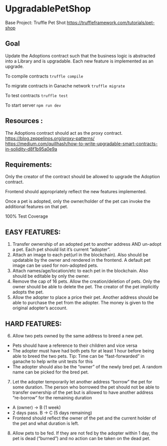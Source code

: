 # UpgradablePetShop

Base Project: Truffle Pet Shot
https://truffleframework.com/tutorials/pet-shop 

## Goal
Update the Adoptions contract such that the business logic is abstracted into a Library and is upgradable. Each new feature is implemented as an upgrade.

To compile contracts
`truffle compile`

To migrate contracts in Ganache network
`truffle migrate`

To test contracts
`truffle test`

To start server
`npm run dev`

## Resources : 
The Adoptions contract should act as the proxy contract. 
https://blog.zeppelinos.org/proxy-patterns/
https://medium.com/quillhash/how-to-write-upgradable-smart-contracts-in-solidity-d8f1b95a0e9a

## Requirements:
Only the creator of the contract should be allowed to upgrade the Adoption contract.

Frontend should appropriately reflect the new features implemented.

Once a pet is adopted, only the owner/holder of the pet can invoke the additional features on that pet.

100% Test Coverage

## EASY FEATURES:

1. Transfer ownership of an adopted pet to another address AND un-adopt a pet. Each pet should list it’s current “adopter”.
2. Attach an image to each pet(url in the blockchain). Also should be updatable by the owner and rendered in the frontend. A default pet image can be used for non-adopted pets.
3. Attach names/age/location/etc to each pet in the blockchain. Also should be editable by only the owner.
4. Remove the cap of 16 pets. Allow the creation/deletion of pets. Only the owner should be able to delete the pet. The creator of the pet implicitly adopts the pet.
5. Allow the adopter to place a price their pet. Another address should be able to purchase the pet from the adopter. The money is given to the original adopter’s account.


## HARD FEATURES:

6. Allow two pets owned by the same address to breed a new pet.
  - Pets should have a reference to their children and vice versa
  - The adopter must have had both pets for at least 1 hour before being able to breed the two pets. Tip: Time can be “fast-forwarded” in ganache to help write unit tests for this
  - The adopter should also be the “owner” of the newly bred pet. A random name can be picked for the bred pet.
7. Let the adopter temporarily let another address “borrow” the pet for some duration. The person who borrowed the pet should not be able to transfer ownership of the pet but is allowed to have another address “re-borrow” for the remaining duration
  - A (owner) -> B (1 week) 
  - 2 days pass. B -> C (5 days remaining)
  - Frontend should reflect the owner of the pet and the current holder of the pet and what duration is left.
8. Allow pets to be fed. If they are not fed by the adopter within 1 day, the pet is dead (“burned”) and no action can be taken on the dead pet.
